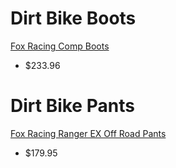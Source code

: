 








# Dirt Bike Boots

[Fox Racing Comp Boots](https://www.foxracing.com/product/comp-boots/28373.html?dwvar_28373_color=001&dwvar_28373_size=10.5&cgid=boots)
- $233.96

# Dirt Bike Pants

[Fox Racing Ranger EX Off Road Pants](https://www.foxracing.com/product/ranger-ex-off-road-pants/31306.html?dwvar_31306_color=001&dwvar_31306_size=28&cgid=motocrosspants)
- $179.95